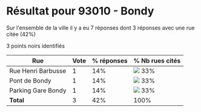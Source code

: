 # Résultat pour 93010 - Bondy

Sur l'ensemble de la ville il y a eu 7 réponses dont 3 réponses avec une rue citée (42%)

3 points noirs identifiés

| Rue | Vote | % réponses | % Nb rues cités|
|-----|------|------------|----------------|
| Rue Henri Barbusse | 1 | 14% | <img src="../../img/bar_33.gif" />&nbsp;33%|
| Pont de Bondy | 1 | 14% | <img src="../../img/bar_33.gif" />&nbsp;33%|
| Parking Gare Bondy | 1 | 14% | <img src="../../img/bar_33.gif" />&nbsp;33%|
| **Total** | 3 | 42% | 100%|

